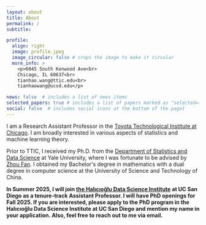 ```yaml
---
layout: about
title: About
permalink: /
subtitle: 

profile:
  align: right
  image: profile.jpeg
  image_circular: false # crops the image to make it circular
  more_info: >
    <p>6045 South Kenwood Ave<br>
    Chicago, IL 60637<br>
    tianhao.wang@ttic.edu<br>
    tianhaowang@ucsd.edu</p>

news: false  # includes a list of news items
selected_papers: true # includes a list of papers marked as "selected={true}"
social: false  # includes social icons at the bottom of the page]
---
```


I am a Research Assistant Professor in the <a href='https://www.ttic.edu'>Toyota Technological Institute at Chicago</a>.
I am broadly interested in various aspects of statistics and machine learning theory.

Prior to TTIC, I received my Ph.D. from the <a href='https://statistics.yale.edu'>Department of Statistics and Data Science</a> at Yale University, where I was fortunate to be advised by <a href='http://www.stat.yale.edu/~zf59'>Zhou Fan</a>.
I obtained my Bachelor's degree in mathematics with a dual degree in computer science at the University of Science and Technology of China.

**In Summer 2025, I will join <a href="https://datascience.ucsd.edu">the Halıcıoğlu Data Science Institute</a> at UC San Diego as a tenure-track Assistant Professor. I will have PhD openings for Fall 2025. If you are interested, please apply to the PhD program in the Halıcıoğlu Data Science Institute at UC San Diego and mention my name in your application. Also, feel free to reach out to me via email.**
